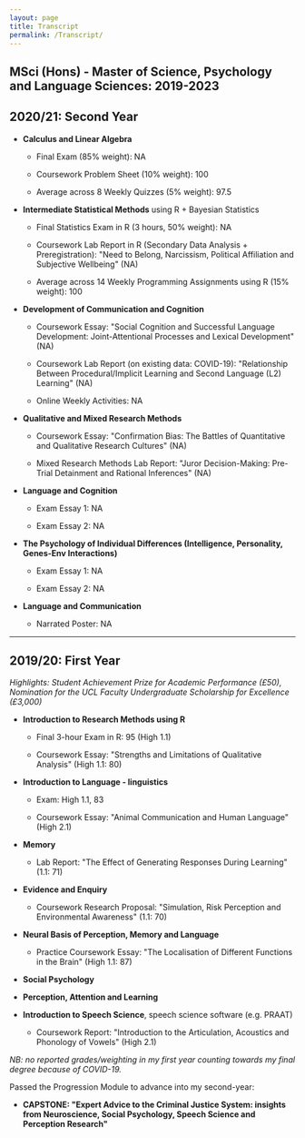 ```yaml
---
layout: page
title: Transcript
permalink: /Transcript/
---
```


## MSci (Hons) - Master of Science, Psychology and Language Sciences: 2019-2023


## 2020/21: Second Year

- **Calculus and Linear Algebra**
  
  - Final Exam (85% weight): NA
  
  - Coursework Problem Sheet (10% weight): 100
  
  - Average across 8 Weekly Quizzes (5% weight): 97.5

- **Intermediate Statistical Methods** using R + Bayesian Statistics 
  
  - Final Statistics Exam in R (3 hours, 50% weight): NA
  
  - Coursework Lab Report in R (Secondary Data Analysis + Preregistration): "Need to Belong, Narcissism, Political Affiliation and Subjective Wellbeing" (NA)
  
  - Average across 14 Weekly Programming Assignments using R (15% weight): 100

- **Development of Communication and Cognition**

  - Coursework Essay: "Social Cognition and Successful Language Development: Joint-Attentional Processes and Lexical Development" (NA)
  
  - Coursework Lab Report (on existing data: COVID-19): "Relationship Between Procedural/Implicit Learning and Second Language (L2) Learning" (NA)
  
  - Online Weekly Activities: NA

- **Qualitative and Mixed Research Methods**

  - Coursework Essay: "Confirmation Bias: The Battles of Quantitative and Qualitative Research Cultures" (NA)
  
  - Mixed Research Methods Lab Report: "Juror Decision-Making: Pre-Trial Detainment and Rational Inferences" (NA)

- **Language and Cognition**
  
  - Exam Essay 1: NA
  
  - Exam Essay 2: NA

- **The Psychology of Individual Differences (Intelligence, Personality, Genes-Env Interactions)**
  
  - Exam Essay 1: NA
  
  - Exam Essay 2: NA

- **Language and Communication**

  - Narrated Poster: NA

---
## 2019/20: First Year
*Highlights: Student Achievement Prize for Academic Performance (£50), Nomination for the UCL Faculty Undergraduate Scholarship for Excellence (£3,000)*

- **Introduction to Research Methods using R** 

  - Final 3-hour Exam in R: 95 (High 1.1)
  
  - Coursework Essay: "Strengths and Limitations of Qualitative Analysis" (High 1.1: 80)

- **Introduction to Language - linguistics**

  - Exam: High 1.1, 83

  - Coursework Essay: "Animal Communication and Human Language" (High 2.1)

- **Memory** 
  
  - Lab Report: "The Effect of Generating Responses During Learning" (1.1: 71)

- **Evidence and Enquiry** 

  - Coursework Research Proposal: "Simulation, Risk Perception and Environmental Awareness" (1.1: 70)

- **Neural Basis of Perception, Memory and Language** 
  
  - Practice Coursework Essay: "The Localisation of Different Functions in the Brain" (High 1.1: 87)

- **Social Psychology** 

- **Perception, Attention and Learning**

- **Introduction to Speech Science**, speech science software (e.g. PRAAT)
  
  - Coursework Report: "Introduction to the Articulation, Acoustics and Phonology of Vowels" (High 2.1)


*NB: no reported grades/weighting in my first year counting towards my final degree because of COVID-19.*

Passed the Progression Module to advance into my second-year: 
- **CAPSTONE: "Expert Advice to the Criminal Justice System: insights from Neuroscience, Social Psychology, Speech Science and Perception Research"**
